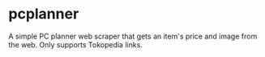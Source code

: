 # pcplanner
A simple PC planner web scraper that gets an item's price and image from the web. Only supports Tokopedia links.
